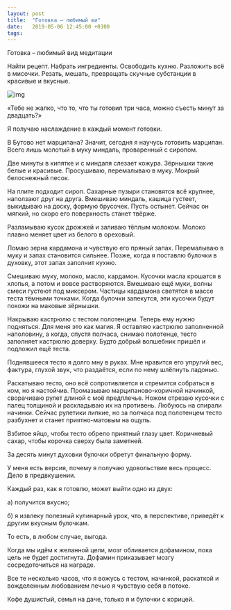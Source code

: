 ```yaml
---
layout: post
title:  "Готовка – любимый ви"
date:   2019-05-06 12:45:00 +0300
tags:   
---
```


Готовка – любимый вид медитации 

Найти рецепт. Набрать ингредиенты. Освободить кухню. Разложить всё в мисочки. Резать, мешать, превращать скучные субстанции в красивые и вкусные. 

![img](https://pp.userapi.com/c844320/v844320641/1fd2fa/U3Uml3prHEA.jpg)

<!--excerpt-->

«Тебе не жалко, что то, что ты готовил три часа, можно съесть минут за двадцать?» 

Я получаю наслаждение в каждый момент готовки. 

В Бутово нет марципана? Значит, сегодня я научусь готовить марципан. Всего лишь молотый в муку миндаль, проваренный с сиропом. 

Две минуты в кипятке и с миндаля слезает кожура. Зёрнышки такие белые и красивые. Просушиваю, перемалываю в муку. Мокрый белоснежный песок. 

На плите подходит сироп. Сахарные пузыри становятся всё крупнее, наползают друг на друга. Вмешиваю миндаль, кашица густеет, выкидываю на доску, формую брусочек. Пусть остынет. Сейчас он мягкий, но скоро его поверхность станет твёрже. 

Разламываю кусок дрожжей и заливаю тёплым молоком. Молоко плавно меняет цвет из белого в ореховый. 

Ломаю зерна кардамона и чувствую его пряный запах. Перемалываю в муку и запах становится сильнее. Позже, когда я поставлю булочки в духовку, этот запах заполнит кухню. 

Смешиваю муку, молоко, масло, кардамон. Кусочки масла крошатся в хлопья, а потом и вовсе растворяются. Вмешиваю ещё муки, волны смеси густеют под миксером. Частицы кардамона светятся в массе теста тёмными точками. Когда булочки запекутся, эти кусочки будут похожи на маковые зёрнышки. 

Накрываю кастрюлю с тестом полотенцем. Теперь ему нужно подняться. Для меня это как магия. Я оставляю кастрюлю заполненной наполовину, а когда, спустя полчаса, снимаю полотенце, тесто заполняет кастрюлю доверху. Будто добрый волшебник пришёл и подложил ещё теста. 

Поднявшееся тесто я долго мну в руках. Мне нравится его упругий вес, фактура, глухой звук, что раздаётся, если по нему шлёпнуть ладонью. 

Раскатываю тесто, оно всё сопротивляется и стремится собраться в ком, но я настойчив. Промазываю марципаново-коричной начинкой, сворачиваю рулет длиной с моё предплечье. Ножом отрезаю кусочки с палец толщиной и раскладываю их на противень. Любуюсь на спирали начинки. Сейчас рулетики липкие, но за полчаса под полотенцем тесто разбухнет и станет приятно-матовым на ощупь. 

Взбитое яйцо, чтобы тесто обрело приятный глазу цвет. Коричневый сахар, чтобы корочка сверху была заметней. 

За десять минут духовки булочки обретут финальную форму. 

У меня есть версия, почему я получаю удовольствие весь процесс. Дело в предвкушении. 

Каждый раз, как я готовлю, может выйти одно из двух: 

а) получится вкусно; 

б) я извлеку полезный кулинарный урок, что, в перспективе, приведёт к другим вкусным булочкам.

То есть, в любом случае, выгода. 

Когда мы идём к желанной цели, мозг обливается дофамином, пока цель не будет достигнута. Дофамин приказывает мозгу сосредоточиться на награде.

Все те несколько часов, что я вожусь с тестом, начинкой, раскаткой и вожделенным любованием печью я чувствую себя в потоке. 

Кофе душистый, семья на даче, только я и булочки с корицей.
